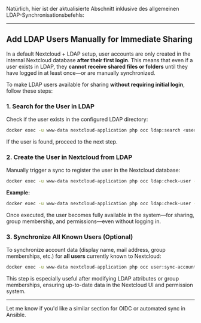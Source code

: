 Natürlich, hier ist der aktualisierte Abschnitt inklusive des allgemeinen LDAP-Synchronisationsbefehls:

---

## Add LDAP Users Manually for Immediate Sharing

In a default Nextcloud + LDAP setup, user accounts are only created in the internal Nextcloud database **after their first login**. This means that even if a user exists in LDAP, they **cannot receive shared files or folders** until they have logged in at least once—or are manually synchronized.

To make LDAP users available for sharing **without requiring initial login**, follow these steps:

### 1. Search for the User in LDAP

Check if the user exists in the configured LDAP directory:

```bash
docker exec -u www-data nextcloud-application php occ ldap:search <username>
```

If the user is found, proceed to the next step.

### 2. Create the User in Nextcloud from LDAP

Manually trigger a sync to register the user in the Nextcloud database:

```bash
docker exec -u www-data nextcloud-application php occ ldap:check-user --update <username>
```

**Example:**

```bash
docker exec -u www-data nextcloud-application php occ ldap:check-user --update viktoriakaffanke
```

Once executed, the user becomes fully available in the system—for sharing, group membership, and permissions—even without logging in.

### 3. Synchronize All Known Users (Optional)

To synchronize account data (display name, mail address, group memberships, etc.) for **all users** currently known to Nextcloud:

```bash
docker exec -u www-data nextcloud-application php occ user:sync-account-data
```

This step is especially useful after modifying LDAP attributes or group memberships, ensuring up-to-date data in the Nextcloud UI and permission system.

---

Let me know if you'd like a similar section for OIDC or automated sync in Ansible.
